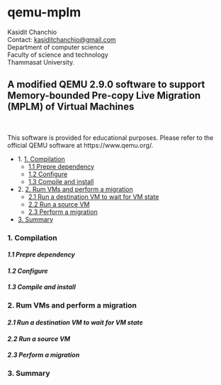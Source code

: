 # qemu-mplm


Kasidit Chanchio <br>
Contact: kasiditchanchio@gmail.com <br>
Department of computer science <br>
Faculty of science and technology <br>
Thammasat University.

<p>
<h2>A modified QEMU 2.9.0 software to support Memory-bounded Pre-copy Live Migration (MPLM) of Virtual Machines</h2> <br>
<p>
This software is provided for educational purposes. Please refer to the official QEMU software at https://www.qemu.org/.    
<ul>
 <li> 1. <a href="#part1">1. Compilation</a>
      <ul>
       <li> <a href="#prepare">1.1 Prepre dependency</a>
       <li> <a href="#configure">1.2 Configure</a>
       <li> <a href="#make">1.3 Compile and install</a>
      </ul>
 <li> 2. <a href="#part2">2. Rum VMs and perform a migration</a> 
      <ul>
       <li> <a href="#destVM">2.1 Run a destination VM to wait for VM state</a>
       <li> <a href="#srcVM">2.2 Run a source VM</a>
       <li> <a href="#migVM">2.3 Perform a migration </a> 
      </ul>
 <li><a href="#part3">3. Summary</a>
</ul>
<p>
<a id="part1"><h3>1. Compilation</h3></a>
<p><p>
<p>
 <i><a id="prepare"><h4>1.1 Prepre dependency</h4></a></i>
<p> 
<p>
 <i><a id="configure"><h4>1.2 Configure</h4></a></i>
<p> 
 <p>
 <i><a id="make"><h4>1.3 Compile and install</h4></a></i>
<p>
<p>
<a id="part2"><h3>2. Rum VMs and perform a migration</h3></a>
<p><p>  
<p>
<i><a id="destVM"><h4>2.1 Run a destination VM to wait for VM state</h4></a></i>
<p> 
<p>
<i><a id="srcVM"><h4>2.2 Run a source VM</h4></a></i>
<p> 
<p>
<i><a id="migVM"><h4>2.3 Perform a migration</h4></a></i>
<p>
<p>
<a id="part3"><h3>3. Summary</h3></a>
<p>
